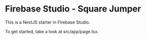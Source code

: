 # Firebase Studio - Square Jumper

This is a NextJS starter in Firebase Studio.

To get started, take a look at src/app/page.tsx.

